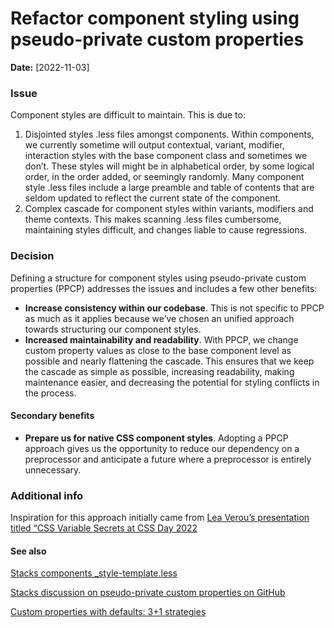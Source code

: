 # Refactor component styling using pseudo-private custom properties

**Date:** [2022-11-03]

### Issue
Component styles are difficult to maintain. This is due to:

1. Disjointed styles .less files amongst components. Within components, we currently sometime will output contextual, variant, modifier, interaction styles with the base component class and sometimes we don’t. These styles will might be in alphabetical order, by some logical order, in the order added, or seemingly randomly. Many component style .less files include a large preamble and table of contents that are seldom updated to reflect the current state of the component. 
2. Complex cascade for component styles within variants, modifiers and theme contexts. This makes scanning .less files cumbersome, maintaining styles difficult, and changes liable to cause regressions.

### Decision
Defining a structure for component styles using pseudo-private custom properties (PPCP) addresses the issues and includes a few other benefits:

- **Increase consistency within our codebase**. This is not specific to PPCP as much as it applies because we’ve chosen an unified approach towards structuring our component styles.
- **Increased maintainability and readability**. With PPCP, we change custom property values as close to the base component level as possible and nearly flattening the cascade. This ensures that we keep the cascade as simple as possible, increasing readability, making maintenance easier, and decreasing the potential for styling conflicts in the process.

#### Secondary benefits
- **Prepare us for native CSS component styles**. Adopting a PPCP approach gives us the opportunity to reduce our dependency on a preprocessor and anticipate a future where a preprocessor is entirely unnecessary.

### Additional info
Inspiration for this approach initially came from [Lea Verou’s presentation titled “CSS Variable Secrets at CSS Day 2022](https://www.youtube.com/watch?v=ZuZizqDF4q8&amp;ab_channel=WebConferencesAmsterdam)

#### See also
[Stacks components _style-template.less](https://github.com/StackExchange/Stacks/blob/develop/lib/css/components/_styles-template.less)

[Stacks discussion on pseudo-private custom properties on GitHub](https://github.com/StackExchange/Stacks/pull/1091#issuecomment-1274947752)

[Custom properties with defaults: 3+1 strategies](https://lea.verou.me/2021/10/custom-properties-with-defaults/)